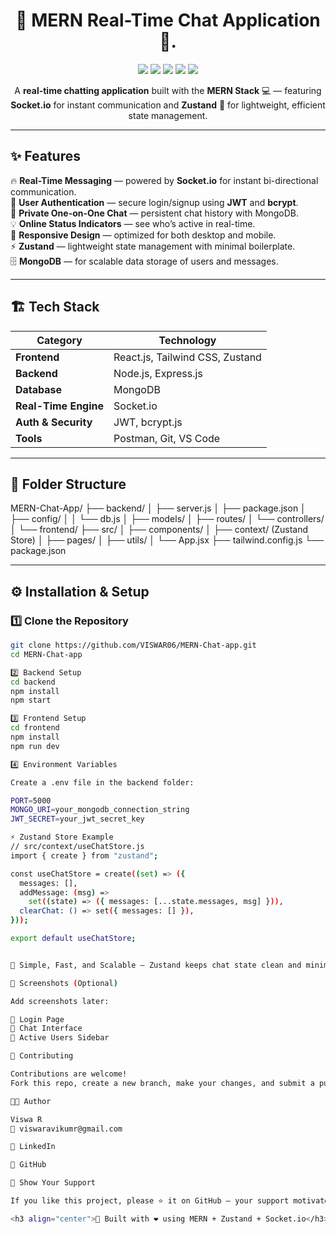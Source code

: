 

<h1 align="center">💬 MERN Real-Time Chat Application 🚀.</h1>

<p align="center">
  <img src="https://img.shields.io/badge/MERN-Stack-4caf50?style=for-the-badge&logo=mongodb&logoColor=white" />
  <img src="https://img.shields.io/badge/React-%2361DAFB.svg?style=for-the-badge&logo=react&logoColor=black" />
  <img src="https://img.shields.io/badge/Zustand-State_Management-ff69b4?style=for-the-badge" />
  <img src="https://img.shields.io/badge/Socket.io-RealTime-black?style=for-the-badge&logo=socket.io&logoColor=white" />
  <img src="https://img.shields.io/badge/Node.js-Server-3C873A?style=for-the-badge&logo=node.js&logoColor=white" />
</p>

<p align="center">
  A <b>real-time chatting application</b> built with the <b>MERN Stack</b> 💻 — featuring <b>Socket.io</b> for instant communication and <b>Zustand</b> 🐻 for lightweight, efficient state management.
</p>

---

## ✨ Features
🔥 **Real-Time Messaging** — powered by **Socket.io** for instant bi-directional communication.  
👤 **User Authentication** — secure login/signup using **JWT** and **bcrypt**.  
💬 **Private One-on-One Chat** — persistent chat history with MongoDB.  
💡 **Online Status Indicators** — see who’s active in real-time.  
📱 **Responsive Design** — optimized for both desktop and mobile.  
⚡ **Zustand** — lightweight state management with minimal boilerplate.  
🗄️ **MongoDB** — for scalable data storage of users and messages.  

---

## 🏗️ Tech Stack
| Category | Technology |
|-----------|-------------|
| **Frontend** | React.js, Tailwind CSS, Zustand |
| **Backend** | Node.js, Express.js |
| **Database** | MongoDB |
| **Real-Time Engine** | Socket.io |
| **Auth & Security** | JWT, bcrypt.js |
| **Tools** | Postman, Git, VS Code |

---

## 📂 Folder Structure


MERN-Chat-App/
├── backend/
│ ├── server.js
│ ├── package.json
│ ├── config/
│ │ └── db.js
│ ├── models/
│ ├── routes/
│ └── controllers/
│
└── frontend/
├── src/
│ ├── components/
│ ├── context/ (Zustand Store)
│ ├── pages/
│ ├── utils/
│ └── App.jsx
├── tailwind.config.js
└── package.json


---

## ⚙️ Installation & Setup
### 1️⃣ Clone the Repository
```bash
git clone https://github.com/VISWAR06/MERN-Chat-app.git
cd MERN-Chat-app

2️⃣ Backend Setup
cd backend
npm install
npm start

3️⃣ Frontend Setup
cd frontend
npm install
npm run dev

4️⃣ Environment Variables

Create a .env file in the backend folder:

PORT=5000
MONGO_URI=your_mongodb_connection_string
JWT_SECRET=your_jwt_secret_key

⚡ Zustand Store Example
// src/context/useChatStore.js
import { create } from "zustand";

const useChatStore = create((set) => ({
  messages: [],
  addMessage: (msg) =>
    set((state) => ({ messages: [...state.messages, msg] })),
  clearChat: () => set({ messages: [] }),
}));

export default useChatStore;


🧠 Simple, Fast, and Scalable — Zustand keeps chat state clean and minimal 🐻

🎨 Screenshots (Optional)

Add screenshots later:

📸 Login Page  
💬 Chat Interface  
👥 Active Users Sidebar

🤝 Contributing

Contributions are welcome!
Fork this repo, create a new branch, make your changes, and submit a pull request. 🌱

🧑‍💻 Author

Viswa R
📧 viswaravikumr@gmail.com

🔗 LinkedIn

🐙 GitHub

🌟 Show Your Support

If you like this project, please ⭐ it on GitHub — your support motivates me to build more amazing projects! 🚀✨

<h3 align="center">💬 Built with ❤️ using MERN + Zustand + Socket.io</h3> ```
